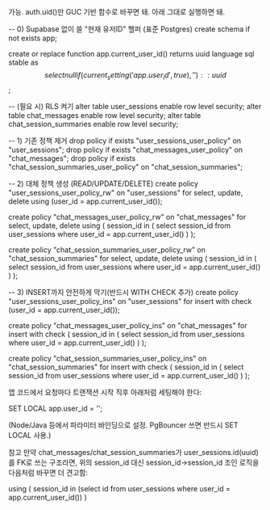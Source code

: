 가능. auth.uid()만 GUC 기반 함수로 바꾸면 돼. 아래 그대로 실행하면 돼.

-- 0) Supabase 없이 쓸 "현재 유저ID" 헬퍼 (표준 Postgres)
create schema if not exists app;

create or replace function app.current_user_id()
returns uuid
language sql stable as $$
  select nullif(current_setting('app.user_id', true), '')::uuid
$$;

-- (필요 시) RLS 켜기
alter table user_sessions enable row level security;
alter table chat_messages enable row level security;
alter table chat_session_summaries enable row level security;

-- 1) 기존 정책 제거
drop policy if exists "user_sessions_user_policy" on "user_sessions";
drop policy if exists "chat_messages_user_policy" on "chat_messages";
drop policy if exists "chat_session_summaries_user_policy" on "chat_session_summaries";

-- 2) 대체 정책 생성 (READ/UPDATE/DELETE)
create policy "user_sessions_user_policy_rw" on "user_sessions"
  for select, update, delete
  using (user_id = app.current_user_id());

create policy "chat_messages_user_policy_rw" on "chat_messages"
  for select, update, delete
  using (
    session_id in (
      select session_id from user_sessions where user_id = app.current_user_id()
    )
  );

create policy "chat_session_summaries_user_policy_rw" on "chat_session_summaries"
  for select, update, delete
  using (
    session_id in (
      select session_id from user_sessions where user_id = app.current_user_id()
    )
  );

-- 3) INSERT까지 안전하게 막기(반드시 WITH CHECK 추가)
create policy "user_sessions_user_policy_ins" on "user_sessions"
  for insert
  with check (user_id = app.current_user_id());

create policy "chat_messages_user_policy_ins" on "chat_messages"
  for insert
  with check (
    session_id in (
      select session_id from user_sessions where user_id = app.current_user_id()
    )
  );

create policy "chat_session_summaries_user_policy_ins" on "chat_session_summaries"
  for insert
  with check (
    session_id in (
      select session_id from user_sessions where user_id = app.current_user_id()
    )
  );


앱 코드에서 요청마다 트랜잭션 시작 직후 아래처럼 세팅해야 한다:

SET LOCAL app.user_id = '<uuid-of-authenticated-user>';


(Node/Java 등에서 파라미터 바인딩으로 설정. PgBouncer 쓰면 반드시 SET LOCAL 사용.)

참고
만약 chat_messages/chat_session_summaries가 user_sessions.id(uuid)를 FK로 쓰는 구조라면, 위의 session_id 대신 session_id→session_id 조인 로직을 다음처럼 바꾸면 더 견고함:

using (
  session_id in (select id from user_sessions where user_id = app.current_user_id())
)
